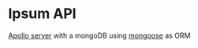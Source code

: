 # Ipsum API

[Apollo server](https://www.apollographql.com/docs/) with a mongoDB using [mongoose](https://mongoosejs.com/) as ORM
